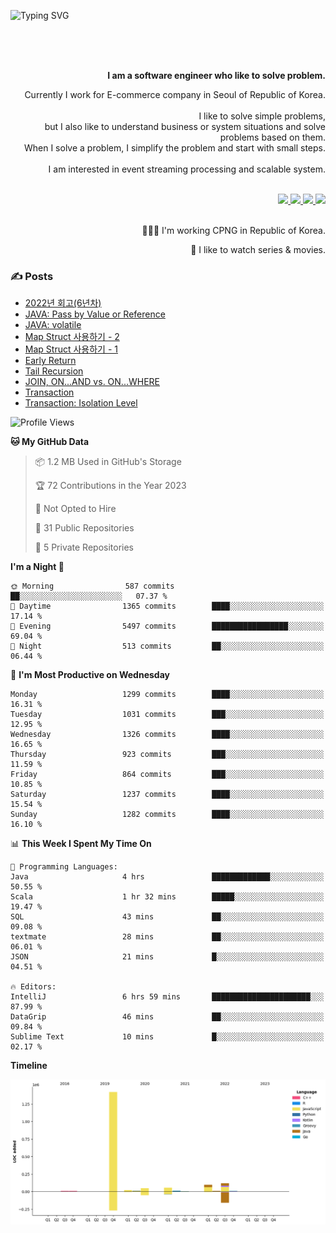![Typing SVG](https://readme-typing-svg.herokuapp.com/?lines=Hello,+I'm+Changkwon+😎&height=150&width=1024&size=40&color=458588&background=282828&center=true&vCenter=true&multiline=false&duration=2000&pause=0)

<div align=right>
  <br/>
  <br/>  
  <br/>
  
  **I am a software engineer who like to solve problem.**<br/>
  
  Currently I work for E-commerce company in Seoul of Republic of Korea.<br/>
  <br/>
  I like to solve simple problems,<br/>
  but I also like to understand business or system situations and solve problems based on them.<br/>
  When I solve a problem, I simplify the problem and start with small steps.<br/>
  <br/>
  I am interested in event streaming processing and scalable system.<br/>
  <br/>
  
  <a href="https://about.spearkkk.dev/" target="_blank">
    <img src="https://img.shields.io/badge/website-305D61.svg?&style=for-the-badge&logo=About.me&logoColor=ffffff&labelColor=305D61&logoWidth=20"/>
  </a>
  <a href="https://www.linkedin.com/in/changkwon-jeong-754376135/" target="_blank">
    <img src="https://img.shields.io/badge/LinkedIn-305D61.svg?&style=for-the-badge&logo=linkedin&logoColor=ffffff&labelColor=305D61&logoWidth=20"/>
  </a>
  <a href="https://about.spearkkk.dev/resume/" target="_blank">
    <img src="https://img.shields.io/badge/resume-305D61.svg?&style=for-the-badge&logo=ReadtheDocs&logoColor=ffffff&labelColor=305D61&logoWidth=20"/>
  </a>
  <a href="https://spearkkk.dev/" target="_blank">
    <img src="https://img.shields.io/badge/blog-305D61.svg?&style=for-the-badge&logo=ReadtheDocs&logoColor=ffffff&labelColor=305D61&logoWidth=20"/>
  </a>
  
  <br/>
  <br/>
  
  👨🏼‍💻 I'm working CPNG in Republic of Korea.
  <br/>
  
  🍿 I like to watch series & movies.
  <br/>

</div>
  
<div align=left>
  
  <div>
    
  ### ✍️ Posts
    
  </div>
  
  <!-- BLOGPOSTS:START -->
- [2022년 회고(6년차)](https://spearkkk.dev/6년차-회고)
- [JAVA: Pass by Value or Reference](https://spearkkk.dev/java-pass-by-value-or-reference)
- [JAVA: volatile](https://spearkkk.dev/java-volatile)
- [Map Struct 사용하기 - 2](https://spearkkk.dev/map-struct-2)
- [Map Struct 사용하기 - 1](https://spearkkk.dev/map-struct-1)
- [Early Return](https://spearkkk.dev/early-return)
- [Tail Recursion](https://spearkkk.dev/tail-recursion)
- [JOIN, ON...AND vs. ON...WHERE](https://spearkkk.dev/join-on-and-on-where)
- [Transaction](https://spearkkk.dev/transaction)
- [Transaction: Isolation Level](https://spearkkk.dev/transaction-isolation-level)
<!-- BLOGPOSTS:END -->

  
<!--START_SECTION:waka-->
![Profile Views](http://img.shields.io/badge/Profile%20Views-0-blue)

**🐱 My GitHub Data** 

> 📦 1.2 MB Used in GitHub's Storage 
 > 
> 🏆 72 Contributions in the Year 2023
 > 
> 🚫 Not Opted to Hire
 > 
> 📜 31 Public Repositories 
 > 
> 🔑 5 Private Repositories 
 > 
**I'm a Night 🦉** 

```text
🌞 Morning                587 commits         ██░░░░░░░░░░░░░░░░░░░░░░░   07.37 % 
🌆 Daytime                1365 commits        ████░░░░░░░░░░░░░░░░░░░░░   17.14 % 
🌃 Evening                5497 commits        █████████████████░░░░░░░░   69.04 % 
🌙 Night                  513 commits         ██░░░░░░░░░░░░░░░░░░░░░░░   06.44 % 
```
📅 **I'm Most Productive on Wednesday** 

```text
Monday                   1299 commits        ████░░░░░░░░░░░░░░░░░░░░░   16.31 % 
Tuesday                  1031 commits        ███░░░░░░░░░░░░░░░░░░░░░░   12.95 % 
Wednesday                1326 commits        ████░░░░░░░░░░░░░░░░░░░░░   16.65 % 
Thursday                 923 commits         ███░░░░░░░░░░░░░░░░░░░░░░   11.59 % 
Friday                   864 commits         ███░░░░░░░░░░░░░░░░░░░░░░   10.85 % 
Saturday                 1237 commits        ████░░░░░░░░░░░░░░░░░░░░░   15.54 % 
Sunday                   1282 commits        ████░░░░░░░░░░░░░░░░░░░░░   16.10 % 
```


📊 **This Week I Spent My Time On** 

```text
💬 Programming Languages: 
Java                     4 hrs               █████████████░░░░░░░░░░░░   50.55 % 
Scala                    1 hr 32 mins        █████░░░░░░░░░░░░░░░░░░░░   19.47 % 
SQL                      43 mins             ██░░░░░░░░░░░░░░░░░░░░░░░   09.08 % 
textmate                 28 mins             ██░░░░░░░░░░░░░░░░░░░░░░░   06.01 % 
JSON                     21 mins             █░░░░░░░░░░░░░░░░░░░░░░░░   04.51 % 

🔥 Editors: 
IntelliJ                 6 hrs 59 mins       ██████████████████████░░░   87.99 % 
DataGrip                 46 mins             ██░░░░░░░░░░░░░░░░░░░░░░░   09.84 % 
Sublime Text             10 mins             █░░░░░░░░░░░░░░░░░░░░░░░░   02.17 % 
```

**Timeline**

![Lines of Code chart](https://raw.githubusercontent.com/spearkkk/spearkkk/main/assets/bar_graph.png)


<!--END_SECTION:waka-->
</div>

